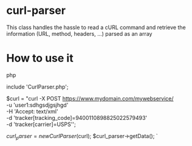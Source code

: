 # curl-parser
This class handles the hassle to read a cURL command and retrieve the information (URL, method, headers, ...) parsed as an array

# How to use it
php

include 'CurlParser.php';

$curl = "curl -X POST https://www.mydomain.com/mywebservice/ \
  -u 'user1:sdhgsdjgsjhgd' \
  -H \'Accept: text/xml\' \
  -d \'tracker[tracking_code]=9400110898825022579493\' \
  -d \'tracker[carrier]=USPS\'';


$curl_parser = new CurlParser($curl);
$curl_parser->getData();
`
